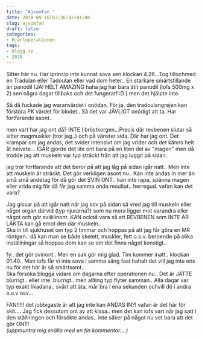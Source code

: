 ```yaml
---
title: "Ajsomfan."
date: 2010-09-16T07:36:02+01:00
slug: ajsomfan
draft: false
categories:
- Hjärtoperationen
tags:
- blogg.se
- 2010
---
```

Sitter här nu. Har iprincip inte kunnat sova sen klockan 4.26...Tog tillochmed en Tradulan eller Tadoulan eller vad dom heter.. En starkare smärtstillande än panodil (JA! HELT AMAZING haha jag har bara ätit panodil (iofs 500mg x 2) sen några dagar tillbaks och det fungerar!!:D ) men det hjälpte inte.  
  
Så då fuckade jag waranvärdet i onödan. För ja, den tradoulangrejen kan förstöra PK värdet för blodet.. Så det var JÄVLIGT onödigt att ta. Har fortfarande asont.  
  
  
men vart har jag ont då? INTE I bröstkorgen...Precis där revbenen slutar så sitter magmuskler (tror jag..) och på vänster sida. Där har jag ont. Det krampar om jag andas, det svider intensivt om jag vrider och det känns helt åt helvete... IGÅR gjorde det lite ont bara på en liten del av "magen" men då trodde jag att muskeln var typ sträckt från att jag luggit på sidan.  
  
jag tror fortfarande att det beror på att jag låg på sidan igår natt.. Men inte att muskeln är sträckt. Det gör verkligen asont nu.. Kan inte andas in mer än små små andetag för då gör det SVIN ONT.. kan inte rapa, spänna magen eller vrida mig för då får jag samma onda resultat.. herregud. vafan kan det vara?  
  
Jag gissar på att igår natt när jag sov på sidan så vred jag till muskeln eller något organ därvid (typ njurarna?) som nu mera ligger mot varandra eller något och gör sviiiiiinont. KAN också vara så att REVBENEN som INTE ÄR LÄKTA kan gå emot den där muskeln..  
Ska in till sjukhuset om typ 2 timmar och hoppas på att jag får göra en MR röntgen.. då kan man se både skelett, muskler, fett o.s.v. beroende på olika inställningar så hoppas dom kan se om det finns något konstigt..  
  
  
fy.. det gör svinont.. Men en sak gör mig glad. Tim kommer inatt.. klockan 01.40.. Men iofs får vi inte sova i samma säng fast hahah det vill jag inte ens nu för det här är så smärtsamt..  
Ska försöka blogga vidare om dagarna efter operationen nu.. Det är JÄTTE blurrigt.. eller inte..blurrigt.. men allting typ flyter samman.. Alla dagar var typ exakt likadana.. svårt att äta, mår bra i ena sekunden ochvill dö i andra o.s.v osv...  
  
  
  
FAN!!!!! det jobbigaste är att jag inte kan ANDAS IN?! vafan är det här för skit.... Jag fick dessutom ont av att kissa.. men det kan iofs vart när jag satt i den ställningen och försökte andas.. inte säker på något nu vet bara att det gör ONT!  
_(uppmuntra mig snälla med en fin kommentar....)_